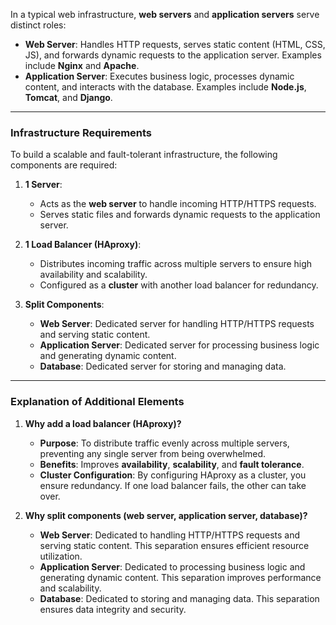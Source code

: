 In a typical web infrastructure, **web servers** and **application servers** serve distinct roles:
- **Web Server**: Handles HTTP requests, serves static content (HTML, CSS, JS), and forwards dynamic requests to the application server. Examples include **Nginx** and **Apache**.
- **Application Server**: Executes business logic, processes dynamic content, and interacts with the database. Examples include **Node.js**, **Tomcat**, and **Django**.

---

### **Infrastructure Requirements**
To build a scalable and fault-tolerant infrastructure, the following components are required:

1. **1 Server**:
   - Acts as the **web server** to handle incoming HTTP/HTTPS requests.
   - Serves static files and forwards dynamic requests to the application server.

2. **1 Load Balancer (HAproxy)**:
   - Distributes incoming traffic across multiple servers to ensure high availability and scalability.
   - Configured as a **cluster** with another load balancer for redundancy.

3. **Split Components**:
   - **Web Server**: Dedicated server for handling HTTP/HTTPS requests and serving static content.
   - **Application Server**: Dedicated server for processing business logic and generating dynamic content.
   - **Database**: Dedicated server for storing and managing data.

---

### **Explanation of Additional Elements**

1. **Why add a load balancer (HAproxy)?**  
   - **Purpose**: To distribute traffic evenly across multiple servers, preventing any single server from being overwhelmed.  
   - **Benefits**: Improves **availability**, **scalability**, and **fault tolerance**.  
   - **Cluster Configuration**: By configuring HAproxy as a cluster, you ensure redundancy. If one load balancer fails, the other can take over.  

2. **Why split components (web server, application server, database)?**  
   - **Web Server**: Dedicated to handling HTTP/HTTPS requests and serving static content. This separation ensures efficient resource utilization.  
   - **Application Server**: Dedicated to processing business logic and generating dynamic content. This separation improves performance and scalability.  
   - **Database**: Dedicated to storing and managing data. This separation ensures data integrity and security.